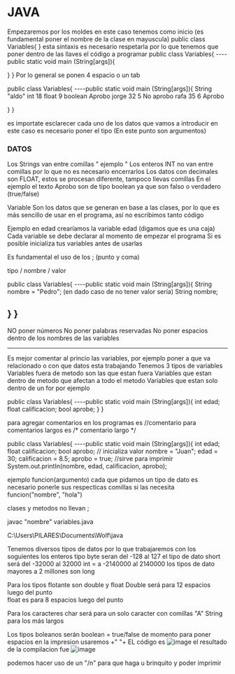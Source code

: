 # JAVA
Empezaremos por los moldes 
en este caso tenemos como inicio 
(es fundamental poner el nombre de la clase en mayuscula)
public class Variables{
}
esta sintaxis es necesario respetarla por lo que tenemos que poner dentro de las llaves el código a programar
public class Variables{
----public static void main (String[args]){
 
 }
}
Por lo general se ponen 4 espacio o un tab


public class Variables{
----public static void main (String[args]){
  String "aldo" int 18 float 9 boolean Aprobo
   jorge 32  5  No aprobo 
   rafa  35  6  Aprobo
   
 }
}

es importate esclarecer cada uno de los datos que vamos a introducir en este caso es necesario poner el tipo (En este punto son argumentos)
### DATOS
Los Strings van entre comillas " ejemplo "
Los enteros INT no van entre comillas por lo que no es necesario encerrarlos 
Los datos con decimales son FLOAT, estos se procesan diferente, tampoco llevas comillas
En el ejemplo el texto Aprobo son de tipo boolean ya que son falso o verdadero (true/false)

Variable 
Son los datos que se generan en base a las clases, por lo que es más sencillo de usar en el programa, así no escribimos tanto código

Ejemplo en edad crearíamos la variable edad (digamos que es una caja)
Cada variable se debe declarar al momento de empezar el programa
Si es posible inicializa tus variables antes de usarlas

Es fundamental el uso de los ; (punto y coma)

 tipo / nombre / valor
 
 public class Variables{
----public static void main (String[args]){
    String nombre = "Pedro"; 
    (en dado caso de no tener valor sería)
    String nombre;
    
  }
}
--------------------------------------------------------------------------------------------------------------------------------------------------------------------------------------

NO poner números
No poner palabras reservadas
No poner espacios dentro de los nombres de las variables

--------------------------------------------------------------------------------------------------------------------------------------------------------------------------------------
Es mejor comentar al princio las variables, por ejemplo poner a que va relacionado o con que datos esta trabajando
Tenemos 3 tipos de variables
Variables fuera de metodo son las que estan fuera
Variables que estan dentro de metodo que afectan a todo el metodo
Variables que estan solo dentro de un for por ejemplo 

public class Variables{
----public static void main (String[args]){
    int edad;
    float calificacion;
    bool aprobe;
 }
}

para agregar comentarios en los programas es //comentario
para comentarios largos es 
/* comentario largo */


public class Variables{
----public static void main (String[args]){
    int edad;
    float calificacion;
    bool aprobo;
// inicializa valor
    nombre = "Juan";
    edad = 30;
    calificacion = 8.5;
    aprobo = true;
    //sirve para imprimir
    System.out.printIn(nombre, edad, calificacion, aprobo);
    
    
ejemplo  funcion(argumento)
cada que pidamos un tipo de dato es necesario ponerle sus respecticas comillas si las necesita
 funcion("nombre", "hola")

clases y metodos no llevan ; 

javac "nombre" variables.java


C:\Users\PILARES\Documents\Wolf\java

Tenemos diversos tipos de datos por lo que trabajaremos con los soguientes
los enteros tipo byte seran del -128 al 127
el tipo de dato short será del -32000 al 32000
int = a -2140000 al 2140000
los tipos de dato mayores a 2 millones son long 

Para los tipos flotante son
double y float
Double será para 12 espacios luego del punto  
float es para 8 espacios luego del punto 

Para los caracteres
char será para un solo caracter con comillas "A"
String para los más largos

Los tipos boleanos serán
boolean = true/false
de momento para poner espacios en la impresion usaremos +" "+
EL código es
![image](https://github.com/RobertoAG117/Java_Notas/assets/125500565/3041db8e-1bb3-4ad3-83c4-57a8f2c72eed)
el resultado de la compilacion fue
![image](https://github.com/RobertoAG117/Java_Notas/assets/125500565/46fde224-cb05-4ded-97cc-0ae25192c0ce)

podemos hacer uso de un "/n" para que haga u brinquito y poder imprimir








